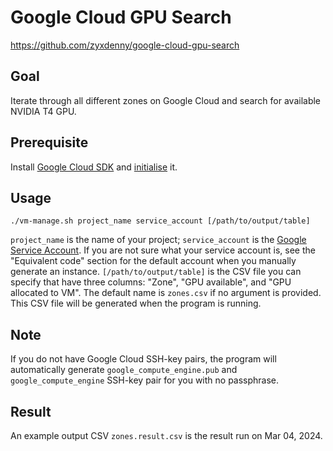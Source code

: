 # Google Cloud GPU Search 
https://github.com/zyxdenny/google-cloud-gpu-search

## Goal
Iterate through all different zones on Google Cloud and search for available NVIDIA T4 GPU. 

## Prerequisite
Install [Google Cloud SDK](https://cloud.google.com/sdk/docs/install-sdk) and [initialise](https://cloud.google.com/sdk/gcloud/reference/init) it.

## Usage
```
./vm-manage.sh project_name service_account [/path/to/output/table]
```
`project_name` is the name of your project; `service_account` is the [Google Service Account](https://cloud.google.com/compute/docs/access/service-accounts). If you are not sure what your service account is, see the "Equivalent code" section for the default account when you manually generate an instance. `[/path/to/output/table]` is the CSV file you can specify that have three columns: "Zone", "GPU available", and "GPU allocated to VM". The default name is `zones.csv` if no argument is provided. This CSV file will be generated when the program is running.

## Note 
If you do not have Google Cloud SSH-key pairs, the program will automatically generate `google_compute_engine.pub` and `google_compute_engine` SSH-key pair for you with no passphrase.

## Result 
An example output CSV `zones.result.csv` is the result run on Mar 04, 2024.
